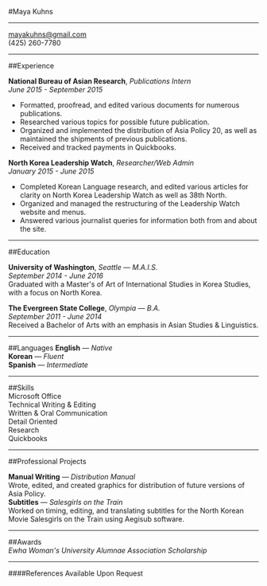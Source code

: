 #Maya Kuhns

---
mayakuhns@gmail.com  
(425) 260-7780  
  
---

##Experience

**National Bureau of Asian Research**, *Publications Intern*  
*June 2015 - September 2015*  
- Formatted, proofread, and edited various documents for numerous publications.  
- Researched various topics for possible future publication.  
- Organized and implemented the distribution of Asia Policy 20, as well as maintained the shipments of previous publications.  
- Received and tracked payments in Quickbooks.  

**North Korea Leadership Watch**, *Researcher/Web Admin*  
*January 2015 - June 2015*  
- Completed Korean Language research, and edited various articles for clarity on North Korea Leadership Watch as well as 38th North.  
- Organized and managed the restructuring of the Leadership Watch website and menus.  
- Answered various journalist queries for information both from and about the site.  

---
##Education  

**University of Washington**, *Seattle* — *M.A.I.S.*  
*September 2014 - June 2016*  
Graduated with a Master's of Art of International Studies in Korea Studies, with a focus on North Korea.  

**The Evergreen State College**, *Olympia* — *B.A.*  
*September 2011 - June 2014*  
Received a Bachelor of Arts with an emphasis in Asian Studies & Linguistics.  

---
##Languages
**English** — *Native*  
**Korean** —  *Fluent*  
**Spanish** — *Intermediate*  

---
##Skills  
Microsoft Office  
Technical Writing & Editing  
Written & Oral Communication  
Detail Oriented  
Research  
Quickbooks  

---
##Professional Projects  

**Manual Writing** — *Distribution Manual*  
Wrote, edited, and created graphics for distribution of future versions of Asia Policy.  
**Subtitles** — *Salesgirls on the Train*  
Worked on timing, editing, and translating subtitles for the North Korean Movie Salesgirls on the Train using Aegisub software.  

---
##Awards  
*Ewha Woman's University Alumnae Association Scholarship*  

---
####References Available Upon Request  
